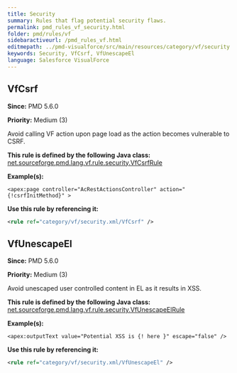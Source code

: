 ```yaml
---
title: Security
summary: Rules that flag potential security flaws.
permalink: pmd_rules_vf_security.html
folder: pmd/rules/vf
sidebaractiveurl: /pmd_rules_vf.html
editmepath: ../pmd-visualforce/src/main/resources/category/vf/security.xml
keywords: Security, VfCsrf, VfUnescapeEl
language: Salesforce VisualForce
---
```

## VfCsrf

**Since:** PMD 5.6.0

**Priority:** Medium (3)

Avoid calling VF action upon page load as the action becomes vulnerable to CSRF.

**This rule is defined by the following Java class:** [net.sourceforge.pmd.lang.vf.rule.security.VfCsrfRule](https://github.com/pmd/pmd/blob/master/pmd-visualforce/src/main/java/net/sourceforge/pmd/lang/vf/rule/security/VfCsrfRule.java)

**Example(s):**

``` vf
<apex:page controller="AcRestActionsController" action="{!csrfInitMethod}" >
```

**Use this rule by referencing it:**
``` xml
<rule ref="category/vf/security.xml/VfCsrf" />
```

## VfUnescapeEl

**Since:** PMD 5.6.0

**Priority:** Medium (3)

Avoid unescaped user controlled content in EL as it results in XSS.

**This rule is defined by the following Java class:** [net.sourceforge.pmd.lang.vf.rule.security.VfUnescapeElRule](https://github.com/pmd/pmd/blob/master/pmd-visualforce/src/main/java/net/sourceforge/pmd/lang/vf/rule/security/VfUnescapeElRule.java)

**Example(s):**

``` vf
<apex:outputText value="Potential XSS is {! here }" escape="false" />
```

**Use this rule by referencing it:**
``` xml
<rule ref="category/vf/security.xml/VfUnescapeEl" />
```

